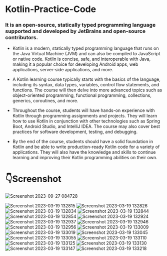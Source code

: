 # Kotlin-Practice-Code
 
### It is an open-source, statically typed programming language supported and developed by JetBrains and open-source contributors.

- Kotlin is a modern, statically typed programming language that runs on the Java Virtual Machine (JVM) and can also be compiled to JavaScript or native code. Kotlin is concise, safe, and interoperable with Java, making it a popular choice for developing Android apps, web applications, server-side applications, and more.

- A Kotlin learning course typically starts with the basics of the language, including its syntax, data types, variables, control flow statements, and functions. The course will then delve into more advanced topics such as object-oriented programming, functional programming, collections, generics, coroutines, and more.

- Throughout the course, students will have hands-on experience with Kotlin through programming assignments and projects. They will learn how to use Kotlin in conjunction with other technologies such as Spring Boot, Android Studio, and IntelliJ IDEA. The course may also cover best practices for software development, testing, and debugging.

- By the end of the course, students should have a solid foundation in Kotlin and be able to write production-ready Kotlin code for a variety of applications. They will also have the knowledge and skills to continue learning and improving their Kotlin programming abilities on their own.

# 👇Screenshot
![Screenshot 2023-09-27 084728](https://github.com/muhsan-javed/Kotlin-Practice-Code/assets/67718185/c6f96d55-e6f5-45e9-811e-e4829c1754f2)


![Screenshot 2023-03-19 132815](https://user-images.githubusercontent.com/67718185/226163113-f67a654d-2062-48ed-b14d-4cf24f73d300.png)
![Screenshot 2023-03-19 132826](https://user-images.githubusercontent.com/67718185/226163116-577e22cf-f1af-4bf1-ac83-23e500521528.png)
![Screenshot 2023-03-19 132834](https://user-images.githubusercontent.com/67718185/226163118-841f9c57-27a4-4a3d-81f7-f476602f9875.png)
![Screenshot 2023-03-19 132844](https://user-images.githubusercontent.com/67718185/226163119-a15c8f01-6754-4ba0-8bd6-527295281911.png)
![Screenshot 2023-03-19 132854](https://user-images.githubusercontent.com/67718185/226163121-81f0fd12-c96f-4b20-b2fb-e0743a7d6197.png)
![Screenshot 2023-03-19 132924](https://user-images.githubusercontent.com/67718185/226163122-ddf151da-d86b-4217-bd9a-cdc58eb5dd84.png)
![Screenshot 2023-03-19 132937](https://user-images.githubusercontent.com/67718185/226163124-aeb4582b-730d-42c6-9ab2-adeb82946e2a.png)
![Screenshot 2023-03-19 132946](https://user-images.githubusercontent.com/67718185/226163125-526081c9-090d-42dd-a05b-81c3dd599c6f.png)
![Screenshot 2023-03-19 132956](https://user-images.githubusercontent.com/67718185/226163128-00d6ca53-8b2e-4f2e-99c4-bc0c05dbe745.png)
![Screenshot 2023-03-19 133009](https://user-images.githubusercontent.com/67718185/226163133-9974f96e-cb75-4716-a8dd-1df2a8087b22.png)
![Screenshot 2023-03-19 133019](https://user-images.githubusercontent.com/67718185/226163135-15dd754c-c363-4a00-a679-9ec246745f87.png)
![Screenshot 2023-03-19 133045](https://user-images.githubusercontent.com/67718185/226163137-1ec016cb-25de-46e6-b853-edb754bfc625.png)
![Screenshot 2023-03-19 133055](https://user-images.githubusercontent.com/67718185/226163138-04ea6b10-158e-4874-bae9-3c407f62c194.png)
![Screenshot 2023-03-19 133110](https://user-images.githubusercontent.com/67718185/226163140-782c185b-8b96-4022-b3e9-53d79cb1bae4.png)
![Screenshot 2023-03-19 133125](https://user-images.githubusercontent.com/67718185/226163143-93cd708d-6e34-4a39-9362-1cb0a93cafa0.png)
![Screenshot 2023-03-19 133130](https://user-images.githubusercontent.com/67718185/226163145-5b60dd86-de17-4759-922e-fa22a3144ba4.png)
![Screenshot 2023-03-19 133147](https://user-images.githubusercontent.com/67718185/226163146-b140f450-a1cf-4d1c-9423-105fc6679345.png)
![Screenshot 2023-03-19 133218](https://user-images.githubusercontent.com/67718185/226163152-53f9a104-bbc3-4e7e-90fd-13fee6b659b2.png)
